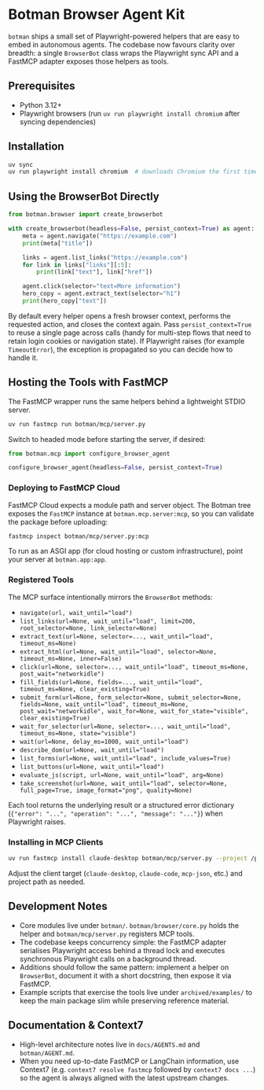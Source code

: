 # Botman Browser Agent Kit

`botman` ships a small set of Playwright-powered helpers that are easy to embed in autonomous agents. The codebase now favours clarity over breadth: a single `BrowserBot` class wraps the Playwright sync API and a FastMCP adapter exposes those helpers as tools.

## Prerequisites

- Python 3.12+
- Playwright browsers (run `uv run playwright install chromium` after syncing dependencies)

## Installation

```bash
uv sync
uv run playwright install chromium  # downloads Chromium the first time
```

## Using the BrowserBot Directly

```python
from botman.browser import create_browserbot

with create_browserbot(headless=False, persist_context=True) as agent:
    meta = agent.navigate("https://example.com")
    print(meta["title"])

    links = agent.list_links("https://example.com")
    for link in links["links"][:5]:
        print(link["text"], link["href"])

    agent.click(selector="text=More information")
    hero_copy = agent.extract_text(selector="h1")
    print(hero_copy["text"])
```

By default every helper opens a fresh browser context, performs the requested action, and closes the context again. Pass `persist_context=True` to reuse a single page across calls (handy for multi-step flows that need to retain login cookies or navigation state). If Playwright raises (for example `TimeoutError`), the exception is propagated so you can decide how to handle it.

## Hosting the Tools with FastMCP

The FastMCP wrapper runs the same helpers behind a lightweight STDIO server.

```bash
uv run fastmcp run botman/mcp/server.py
```

Switch to headed mode before starting the server, if desired:

```python
from botman.mcp import configure_browser_agent

configure_browser_agent(headless=False, persist_context=True)
```

### Deploying to FastMCP Cloud

FastMCP Cloud expects a module path and server object. The Botman tree exposes the
`FastMCP` instance at `botman.mcp.server:mcp`, so you can validate the package
before uploading:

```bash
fastmcp inspect botman/mcp/server.py:mcp
```

To run as an ASGI app (for cloud hosting or custom infrastructure), point your
server at `botman.app:app`.

### Registered Tools

The MCP surface intentionally mirrors the `BrowserBot` methods:

- `navigate(url, wait_until="load")`
- `list_links(url=None, wait_until="load", limit=200, root_selector=None, link_selector=None)`
- `extract_text(url=None, selector=..., wait_until="load", timeout_ms=None)`
- `extract_html(url=None, wait_until="load", selector=None, timeout_ms=None, inner=False)`
- `click(url=None, selector=..., wait_until="load", timeout_ms=None, post_wait="networkidle")`
- `fill_fields(url=None, fields=..., wait_until="load", timeout_ms=None, clear_existing=True)`
- `submit_form(url=None, form_selector=None, submit_selector=None, fields=None, wait_until="load", timeout_ms=None, post_wait="networkidle", wait_for=None, wait_for_state="visible", clear_existing=True)`
- `wait_for_selector(url=None, selector=..., wait_until="load", timeout_ms=None, state="visible")`
- `wait(url=None, delay_ms=1000, wait_until="load")`
- `describe_dom(url=None, wait_until="load")`
- `list_forms(url=None, wait_until="load", include_values=True)`
- `list_buttons(url=None, wait_until="load")`
- `evaluate_js(script, url=None, wait_until="load", arg=None)`
- `take_screenshot(url=None, wait_until="load", selector=None, full_page=True, image_format="png", quality=None)`

Each tool returns the underlying result or a structured error dictionary (`{"error": "...", "operation": "...", "message": "..."}`) when Playwright raises.

### Installing in MCP Clients

```bash
uv run fastmcp install claude-desktop botman/mcp/server.py --project /path/to/botman
```

Adjust the client target (`claude-desktop`, `claude-code`, `mcp-json`, etc.) and project path as needed.

## Development Notes

- Core modules live under `botman/`. `botman/browser/core.py` holds the helper and `botman/mcp/server.py` registers MCP tools.
- The codebase keeps concurrency simple: the FastMCP adapter serialises Playwright access behind a thread lock and executes synchronous Playwright calls on a background thread.
- Additions should follow the same pattern: implement a helper on `BrowserBot`, document it with a short docstring, then expose it via FastMCP.
- Example scripts that exercise the tools live under `archived/examples/` to keep the main package slim while preserving reference material.

## Documentation & Context7

- High-level architecture notes live in `docs/AGENTS.md` and `botman/AGENT.md`.
- When you need up-to-date FastMCP or LangChain information, use Context7 (e.g.
  `context7 resolve fastmcp` followed by `context7 docs ...`) so the agent is
  always aligned with the latest upstream changes.
